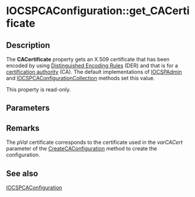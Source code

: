 # IOCSPCAConfiguration::get_CACertificate

## Description

The **CACertificate** property gets an X.509 certificate that has been encoded by using [Distinguished Encoding Rules](https://learn.microsoft.com/windows/desktop/SecGloss/d-gly) (DER) and that is for a [certification authority](https://learn.microsoft.com/windows/desktop/SecGloss/c-gly) (CA). The default implementations of [IOCSPAdmin](https://learn.microsoft.com/windows/desktop/api/certadm/nn-certadm-iocspadmin) and [IOCSPCAConfigurationCollection](https://learn.microsoft.com/windows/desktop/api/certadm/nn-certadm-iocspcaconfigurationcollection) methods set this value.

This property is read-only.

## Parameters

## Remarks

The *pVal* certificate corresponds to the certificate used in the *varCACert* parameter of the [CreateCAConfiguration](https://learn.microsoft.com/windows/desktop/api/certadm/nf-certadm-iocspcaconfigurationcollection-createcaconfiguration) method to create the configuration.

## See also

[IOCSPCAConfiguration](https://learn.microsoft.com/windows/desktop/api/certadm/nn-certadm-iocspadmin)